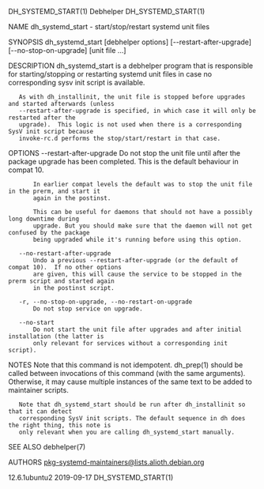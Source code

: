 DH_SYSTEMD_START(1)                            Debhelper                           DH_SYSTEMD_START(1)

NAME
       dh_systemd_start - start/stop/restart systemd unit files

SYNOPSIS
       dh_systemd_start [debhelper options] [--restart-after-upgrade] [--no-stop-on-upgrade]
       [unit file ...]

DESCRIPTION
       dh_systemd_start is a debhelper program that is responsible for starting/stopping or restarting
       systemd unit files in case no corresponding sysv init script is available.

       As with dh_installinit, the unit file is stopped before upgrades and started afterwards (unless
       --restart-after-upgrade is specified, in which case it will only be restarted after the
       upgrade).  This logic is not used when there is a corresponding SysV init script because
       invoke-rc.d performs the stop/start/restart in that case.

OPTIONS
       --restart-after-upgrade
           Do not stop the unit file until after the package upgrade has been completed.  This is the
           default behaviour in compat 10.

           In earlier compat levels the default was to stop the unit file in the prerm, and start it
           again in the postinst.

           This can be useful for daemons that should not have a possibly long downtime during
           upgrade. But you should make sure that the daemon will not get confused by the package
           being upgraded while it's running before using this option.

       --no-restart-after-upgrade
           Undo a previous --restart-after-upgrade (or the default of compat 10).  If no other options
           are given, this will cause the service to be stopped in the prerm script and started again
           in the postinst script.

       -r, --no-stop-on-upgrade, --no-restart-on-upgrade
           Do not stop service on upgrade.

       --no-start
           Do not start the unit file after upgrades and after initial installation (the latter is
           only relevant for services without a corresponding init script).

NOTES
       Note that this command is not idempotent. dh_prep(1) should be called between invocations of
       this command (with the same arguments). Otherwise, it may cause multiple instances of the same
       text to be added to maintainer scripts.

       Note that dh_systemd_start should be run after dh_installinit so that it can detect
       corresponding SysV init scripts. The default sequence in dh does the right thing, this note is
       only relevant when you are calling dh_systemd_start manually.

SEE ALSO
       debhelper(7)

AUTHORS
       pkg-systemd-maintainers@lists.alioth.debian.org

12.6.1ubuntu2                                 2019-09-17                           DH_SYSTEMD_START(1)
